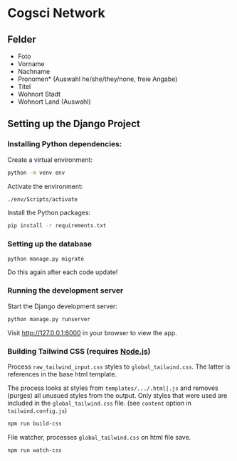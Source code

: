 # Cogsci Network

## Felder

- Foto
- Vorname
- Nachname
- Pronomen* (Auswahl he/she/they/none, freie Angabe)
- Titel
- Wohnort Stadt
- Wohnort Land (Auswahl)

## Setting up the Django Project

### Installing Python dependencies:

Create a virtual environment:

```bash
python -m venv env
```

Activate the environment:

```bash
./env/Scripts/activate
```

Install the Python packages:

```bash
pip install -r requirements.txt
```

### Setting up the database

```bash
python manage.py migrate
```

Do this again after each code update!

### Running the development server

Start the Django development server:

```bash
python manage.py runserver
```

Visit http://127.0.0.1:8000 in your browser to view the app.

### Building Tailwind CSS (requires [Node.js](https://nodejs.org/en))

Process `raw_tailwind_input.css` styles to `global_tailwind.css`. The latter is references in the base html template.

The process looks at styles from `templates/.../.html|.js` and removes (purges) all unusued styles from the output. Only styles that were used are included in the `global_tailwind.css` file. (see `content` option in `tailwind.config.js`)

```bash
npm run build-css
```

File watcher, processes `global_tailwind.css` on html file save.

```bash
npm run watch-css
```
